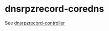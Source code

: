 dnsrpzrecord-coredns
============

See [dnsrpzrecord-controller](https://github.com/illallangi/dnsrpzrecord-controller/)
